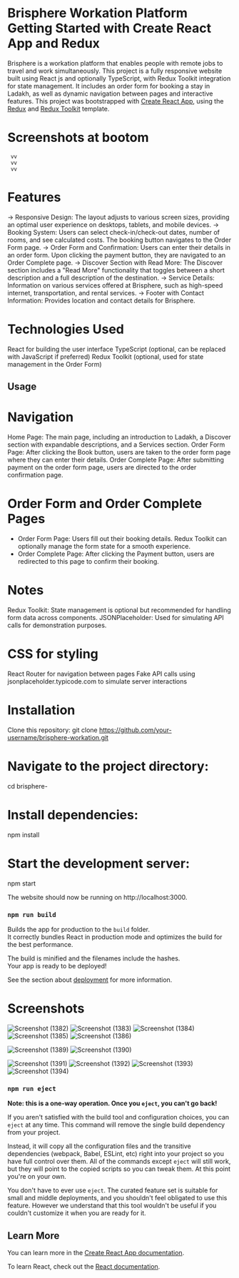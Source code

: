 # Brisphere Workation Platform Getting Started with Create React App and Redux

   Brisphere is a workation platform that enables people with remote jobs to travel and work simultaneously. This project is a fully responsive website built using React js and optionally TypeScript, with Redux Toolkit integration for state management. It includes an order form for booking a stay in Ladakh, as well as dynamic navigation between pages and interactive features.
   This project was bootstrapped with [Create React App](https://github.com/facebook/create-react-app), using the [Redux](https://redux.js.org/) and [Redux Toolkit](https://redux-toolkit.js.org/) template.
# Screenshots at bootom 
     vv
     vv
     vv
# Features
 -> Responsive Design: The layout adjusts to various screen sizes, providing an optimal user experience on desktops, tablets, and mobile devices.
 -> Booking System: Users can select check-in/check-out dates, number of rooms, and see calculated costs. The booking button navigates to the Order Form page.
 -> Order Form and Confirmation: Users can enter their details in an order form. Upon clicking the payment button, they are navigated to an Order Complete page.
 -> Discover Section with Read More: The Discover section includes a "Read More" functionality that toggles between a short description and a full description of the destination.
 -> Service Details: Information on various services offered at Brisphere, such as high-speed internet, transportation, and rental services.
 -> Footer with Contact Information: Provides location and contact details for Brisphere.
# Technologies Used
  React for building the user interface
  TypeScript (optional, can be replaced with JavaScript if preferred)
  Redux Toolkit (optional, used for state management in the Order Form)
## Usage
# Navigation
  Home Page: The main page, including an introduction to Ladakh, a Discover section with expandable descriptions, and a Services section.
  Order Form Page: After clicking the Book button, users are taken to the order form page where they can enter their details.
  Order Complete Page: After submitting payment on the order form page, users are directed to the order confirmation page.

# Order Form and Order Complete Pages
 - Order Form Page: Users fill out their booking details. Redux Toolkit can optionally manage the form state for a smooth experience.
 - Order Complete Page: After clicking the Payment button, users are redirected to this page to confirm their booking.
# Notes
Redux Toolkit: State management is optional but recommended for handling form data across components.
JSONPlaceholder: Used for simulating API calls for demonstration purposes.

# CSS for styling
  React Router for navigation between pages
  Fake API calls using jsonplaceholder.typicode.com to simulate server interactions

# Installation
Clone this repository:
git clone https://github.com/your-username/brisphere-workation.git

# Navigate to the project directory:

cd brisphere-

# Install dependencies:
npm install

# Start the development server:
npm start

The website should now be running on http://localhost:3000.

### `npm run build`

Builds the app for production to the `build` folder.\
It correctly bundles React in production mode and optimizes the build for the best performance.

The build is minified and the filenames include the hashes.\
Your app is ready to be deployed!

See the section about [deployment](https://facebook.github.io/create-react-app/docs/deployment) for more information.

   
# Screenshots
![Screenshot (1382)](https://github.com/user-attachments/assets/5c149b05-83f2-46c1-af6f-b87d3e60ebbe)
![Screenshot (1383)](https://github.com/user-attachments/assets/e08605dd-adae-4ef3-b94b-273950fbcd64)
![Screenshot (1384)](https://github.com/user-attachments/assets/e6abc401-a2b3-4fd4-95cc-7b2712b580c6)
![Screenshot (1385)](https://github.com/user-attachments/assets/30638eb6-cd89-494d-bd1f-8b2176317eb4)
![Screenshot (1386)](https://github.com/user-attachments/assets/9c2c4038-e773-41ab-afc3-501ae700e596)

![Screenshot (1389)](https://github.com/user-attachments/assets/7ebdd9e7-955f-49bb-9120-a80331ad0792)
![Screenshot (1390)](https://github.com/user-attachments/assets/25cf97fa-571d-46e9-a866-6b6d7e6295d2)

![Screenshot (1391)](https://github.com/user-attachments/assets/fa2ac302-5d4e-490c-82ee-2ed742e8a4a8)
![Screenshot (1392)](https://github.com/user-attachments/assets/24aa635d-50c5-4c42-a642-636a4de5b3ac)
![Screenshot (1393)](https://github.com/user-attachments/assets/ec0bc022-7882-42a7-a04c-f9745d37f469)
![Screenshot (1394)](https://github.com/user-attachments/assets/292c6c18-3f68-445b-aff2-42f3f4423c16)


### `npm run eject`

**Note: this is a one-way operation. Once you `eject`, you can't go back!**

If you aren't satisfied with the build tool and configuration choices, you can `eject` at any time. This command will remove the single build dependency from your project.

Instead, it will copy all the configuration files and the transitive dependencies (webpack, Babel, ESLint, etc) right into your project so you have full control over them. All of the commands except `eject` will still work, but they will point to the copied scripts so you can tweak them. At this point you're on your own.

You don't have to ever use `eject`. The curated feature set is suitable for small and middle deployments, and you shouldn't feel obligated to use this feature. However we understand that this tool wouldn't be useful if you couldn't customize it when you are ready for it.

## Learn More

You can learn more in the [Create React App documentation](https://facebook.github.io/create-react-app/docs/getting-started).

To learn React, check out the [React documentation](https://reactjs.org/).
